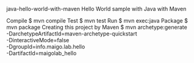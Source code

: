 java-hello-world-with-maven
Hello World sample with Java with Maven

Compile
$ mvn compile
Test
$ mvn test
Run
$ mvn exec:java
Package
$ mvn package
Creating this project by Maven
$ mvn archetype:generate \
  -DarchetypeArtifactId=maven-archetype-quickstart \
  -DinteractiveMode=false \
  -DgroupId=info.maigo.lab.hello \
  -DartifactId=maigolab_hello

